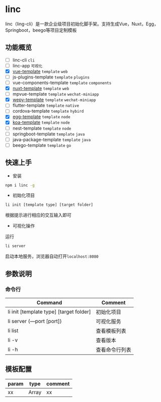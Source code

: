 # linc
linc（ling-cli）是一款企业级项目初始化脚手架。支持生成Vue，Nuxt，Egg，Springboot，beego等项目定制模板

## 功能概览
- [ ] linc-cli `cli`
- [ ] linc-app `可视化`
- [x] [vue-template](vue-template) `template` `web`
- [ ] js-plugins-template `template` `plugins`
- [ ] vue-components-template `template` `components`
- [x] [nuxt-template](nuxt-template) `template` `web`
- [ ] mpvue-template `template` `wechat-miniapp`
- [x] [wepy-template](wepy-template) `template` `wechat-miniapp`
- [ ] flutter-template `template` `native`
- [ ] cordova-template `template` `hybird`
- [x] [egg-template](egg-template) `template` `node`
- [x] [koa-template](koa-template) `template` `node`
- [ ] nest-template `template` `node`
- [ ] springboot-template `template` `java`
- [ ] java-package-template `template` `java`
- [ ] beego-template `template` `go`

## 快速上手

- 安装

```bash
npm i linc -g
```

- 初始化项目

```bash
li init [template type] [target folder]
```

根据提示进行相应的交互输入即可

- 可视化操作

运行
```bash
li server
```
启动本地服务，浏览器自动打开`localhost:8080`

## 参数说明

### 命令行

| Command                                 | Comment        |
| --------------------------------------- | -------------- |
| li init [template type] [target folder] | 初始化项目     |
| li server (—port [port])                | 可视化服务     |
| li list                                 | 查看模板列表   |
| li -v                                   | 查看版本       |
| li -h                                   | 查看命令行列表 |

## 模板配置
param | type | comment
---- | --- | ---
xx | Array | xx